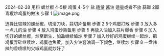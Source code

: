 2024-02-28
用料
螺丝椒 4-5根
鸡蛋 4-5个
盐 适量
酱油 适量或者不放
蒜瓣 2瓣
青椒炒鸡蛋的做法
步骤 1
![image.png](https://yahgr-1324491178.cos.ap-chengdu.myqcloud.com/202402290735359.png)

选择比较辣的螺丝椒，切滚刀块，蒜切片备用
步骤 2
5个鸡蛋打散
步骤 3
放入多一点儿的油
步骤 4
放入鸡蛋炒熟备用
步骤 5
再放入油加入蒜片爆香
步骤 6
加入切好的螺丝椒，炒至断生，加盐继续煸炒
步骤 7
加入炒好的鸡蛋继续一起炒，把鸡蛋弄碎继续炒，鸡蛋也焦黄，加入少许酱油调一下颜色，继续炒
步骤 8
一盘辣辣的香喷喷的尖椒鸡蛋就炒好了